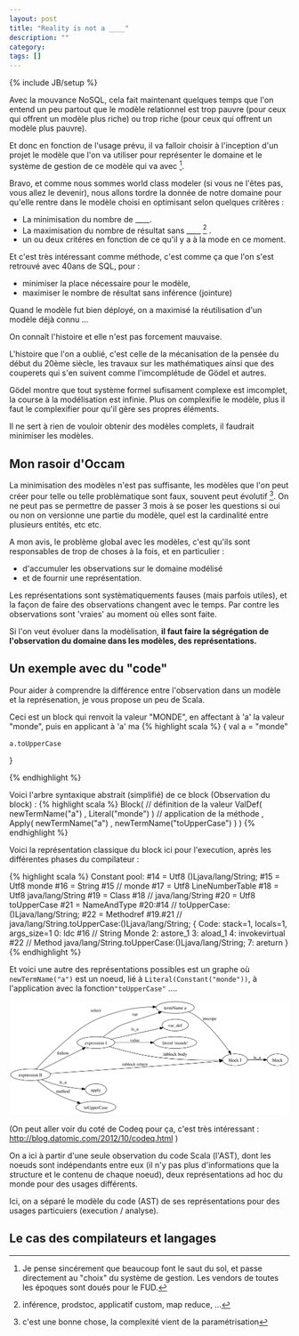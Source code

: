 ```yaml
---
layout: post
title: "Reality is not a ____"
description: ""
category: 
tags: []
---
```

{% include JB/setup %}


Avec la mouvance NoSQL, cela fait maintenant quelques temps que l'on entend un peu partout que le modèle relationnel est trop pauvre (pour ceux qui offrent un modèle plus riche) ou trop riche (pour ceux qui offrent un modèle plus pauvre). 

Et donc en fonction de l'usage prévu, il va falloir choisir à l'inception d'un projet le modèle que l'on va utiliser pour représenter le domaine et le système de gestion de ce modèle qui va avec [^1].

Bravo, et comme nous sommes world class modeler (si vous ne l'êtes pas, vous allez le devenir), nous allons tordre la donnée de notre domaine pour qu'elle rentre dans le modèle choisi en optimisant selon quelques critères : 
 - La minimisation du nombre de ____.
 - La maximisation du nombre de résultat sans ____ [^2] . 
 - un ou deux critéres en fonction de ce qu'il y a à la mode en ce moment.

Et c'est très intéressant comme méthode, c'est comme ça que l'on s'est retrouvé avec 40ans de SQL, pour :
- minimiser la place nécessaire pour le modèle,
- maximiser le nombre de résultat sans inférence (jointure)

Quand le modèle fut bien déployé, on a maximisé la réutilisation d'un modèle déjà connu ...

On connaît l'histoire et elle n'est pas forcement mauvaise.


L'histoire que l'on a oublié, c'est celle de la mécanisation de la pensée du début du 20ème siècle, les travaux sur les mathématiques ainsi que des couperets qui s'en suivent comme l'imcomplétude de Gödel et autres.

Gödel montre que tout système formel sufisament complexe est imcomplet, la course à la modélisation est infinie. Plus on complexifie le modèle, plus il faut le complexifier pour qu'il gère ses propres éléments.

Il ne sert à rien de vouloir obtenir des modèles complets, il faudrait minimiser les modèles.

## Mon rasoir d'Occam

La minimisation des modèles n'est pas suffisante, les modèles que l'on peut créer pour telle ou telle problèmatique sont faux, souvent peut évolutif [^3]. On ne peut pas se permettre de passer 3 mois à se poser les questions si oui ou non on versionne une partie du modèle, quel est la cardinalité entre plusieurs entités, etc etc.

A mon avis, le problème global avec les modèles, c'est qu'ils sont responsables de trop de choses à la fois, et en particulier :
- d'accumuler les observations sur le domaine modélisé 
- et de fournir une représentation.

Les représentations sont systèmatiquements fauses (mais parfois utiles), et la façon de faire des observations changent avec le temps. Par contre les observations sont 'vraies' au moment où elles sont faite.

Si l'on veut évoluer dans la modèlisation, **il faut faire la ségrégation de l'observation du domaine dans les modèles, des représentations.**


## Un exemple avec du "code"

Pour aider à comprendre la différence entre l'observation dans un modèle et la représenation, je vous propose un peu de Scala.

Ceci est un block qui renvoit la valeur "MONDE", en affectant à 'a' la valeur "monde", puis en applicant à 'a' ma
{% highlight scala %}
{
	val a = "monde"

	a.toUpperCase
}

{% endhighlight %}



Voici l'arbre syntaxique abstrait (simplifié) de ce block  (Observation du block) :
{% highlight scala %}
Block(
    // définition de la valeur
	ValDef(
		newTermName("a")
		, Literal("monde")
	)
	// application de la méthode
	, Apply(
		newTermName("a")
		, newTermName("toUpperCase")
	)
)
{% endhighlight %}


Voici la représentation classique du block ici pour l'execution, après les différentes phases du compilateur :

{% highlight scala %}
Constant pool:
  #14 = Utf8               ()Ljava/lang/String;
  #15 = Utf8               monde
  #16 = String             #15            //  monde
  #17 = Utf8               LineNumberTable
  #18 = Utf8               java/lang/String
  #19 = Class              #18            //  java/lang/String
  #20 = Utf8               toUpperCase
  #21 = NameAndType        #20:#14        //  toUpperCase:()Ljava/lang/String;
  #22 = Methodref          #19.#21        //  java/lang/String.toUpperCase:()Ljava/lang/String;
{
    Code:
      stack=1, locals=1, args_size=1
         0: ldc           #16                 // String Monde
         2: astore_1
         3: aload_1
         4: invokevirtual #22                 // Method java/lang/String.toUpperCase:()Ljava/lang/String;
         7: areturn
}
{% endhighlight %}


Et voici une autre des représentations possibles est un graphe où ```newTermName("a")``` est un noeud, lié à ```Literal(Constant("monde"))```, à l'application avec la fonction```"toUpperCase"``` ....

![cool dag](/assets/reality.dot.png)


(On peut aller voir du coté de Codeq pour ça, c'est très intéressant : http://blog.datomic.com/2012/10/codeq.html )




On a ici à partir d'une seule observation du code Scala (l'AST), dont les noeuds sont indépendants entre eux (il n'y pas plus d'informations que la structure et le contenu de chaque noeud), deux représentations ad hoc du monde pour des usages différents.

Ici, on a séparé le modèle du code (AST) de ses représentations pour des usages particuiers (execution / analyse).



## Le cas des compilateurs et langages









[^1]: Je pense sincérement que beaucoup font le saut du sol, et passe directement au "choix" du système de gestion. Les vendors de toutes les époques sont doués pour le FUD.

[^2]: inférence, prodstoc, applicatif custom, map reduce, ...

[^3]: c'est une bonne chose, la complexité vient de la paramétrisation
